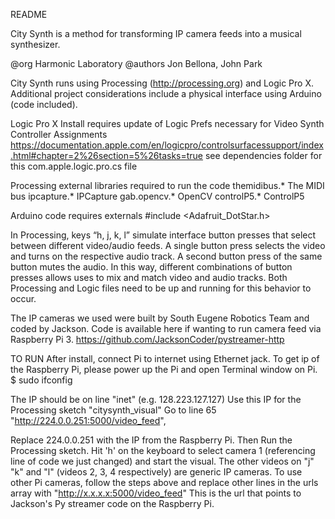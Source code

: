 README

City Synth is a method for transforming IP camera feeds into a musical synthesizer.

@org Harmonic Laboratory
@authors Jon Bellona, John Park

City Synth runs using Processing (http://processing.org) and Logic Pro X. 
Additional project considerations include a physical interface using Arduino (code included).

Logic Pro X
Install requires update of Logic Prefs necessary for Video Synth Controller Assignments
https://documentation.apple.com/en/logicpro/controlsurfacessupport/index.html#chapter=2%26section=5%26tasks=true
	see dependencies folder for this com.apple.logic.pro.cs file 

Processing external libraries required to run the code
themidibus.*	The MIDI bus
ipcapture.*		IPCapture
gab.opencv.* 	OpenCV
controlP5.*		ControlP5

Arduino code requires externals
#include <Adafruit_DotStar.h>


In Processing, keys “h, j, k, l” simulate interface button presses that select between different video/audio feeds.
A single button press selects the video and turns on the respective audio track. A second button press of the same button mutes the audio. In this way, different combinations of button presses allows uses to mix and match video and audio tracks. Both Processing and Logic files need to be up and running for this behavior to occur.

The IP cameras we used were built by South Eugene Robotics Team and coded by Jackson. Code is available here if wanting to run camera feed via Raspberry Pi 3.
https://github.com/JacksonCoder/pystreamer-http


TO RUN
After install, connect Pi to internet using Ethernet jack. To get ip of the Raspberry Pi, please power up the Pi and open Terminal window on Pi.
$ sudo ifconfig

The IP should be on line "inet" (e.g. 128.223.127.127)
Use this IP for the Processing sketch "citysynth_visual"
Go to line 65 "http://224.0.0.251:5000/video_feed",

Replace 224.0.0.251 with the IP from the Raspberry Pi. 
Then Run the Processing sketch.  Hit 'h' on the keyboard to select camera 1 (referencing line of code we just changed) and start the visual.
The other videos on "j" "k" and "l" (videos 2, 3, 4 respectively) are generic IP cameras. To use other Pi cameras, follow the steps above and replace other lines in the urls array with "http://x.x.x.x:5000/video_feed"  This is the url that points to Jackson's Py streamer code on the Raspberry Pi.